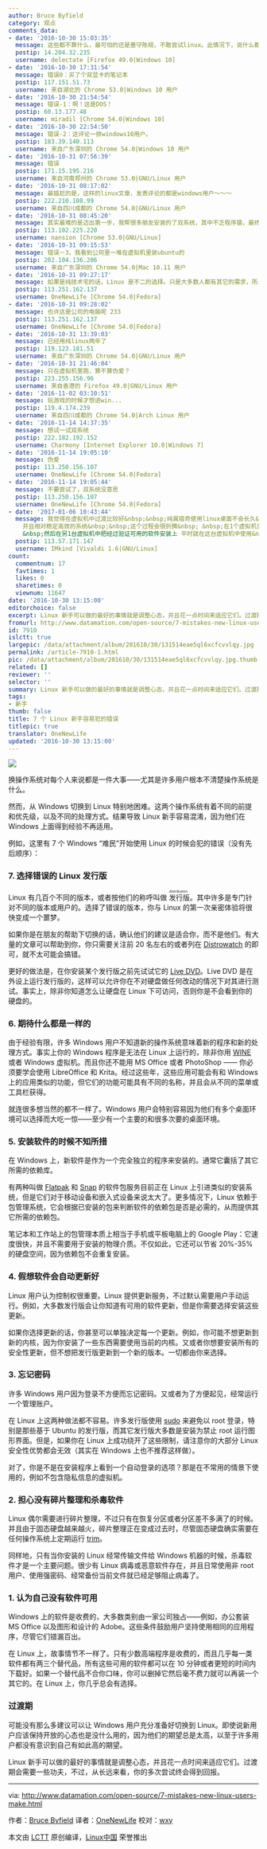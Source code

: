 ```yaml
---
author: Bruce Byfield
category: 观点
comments_data:
- date: '2016-10-30 15:03:35'
  message: 这些都不算什么，最可怕的还是墨守陈规，不敢尝试linux。此情况下，说什么都是0。
  postip: 14.204.32.235
  username: delectate [Firefox 49.0|Windows 10]
- date: '2016-10-30 17:31:54'
  message: 错误0：买了个双显卡的笔记本
  postip: 117.151.51.73
  username: 来自湖北的 Chrome 53.0|Windows 10 用户
- date: '2016-10-30 21:54:54'
  message: 错误-1：啊！这是DOS！
  postip: 60.13.177.48
  username: miradil [Chrome 54.0|Windows 10]
- date: '2016-10-30 22:54:50'
  message: 错误-2：这评论一排windows10用户。
  postip: 183.39.140.113
  username: 来自广东深圳的 Chrome 54.0|Windows 10 用户
- date: '2016-10-31 07:56:39'
  message: 错误
  postip: 171.15.195.216
  username: 来自河南郑州的 Chrome 53.0|GNU/Linux 用户
- date: '2016-10-31 08:17:02'
  message: 最尴尬的是，这样的linux文章，发表评论的都是windows用户～～～
  postip: 222.210.108.99
  username: 来自四川成都的 Chrome 54.0|GNU/Linux 用户
- date: '2016-10-31 08:45:20'
  message: 其实最难的是迈出第一步，我帮很多朋友安装的了双系统，其中不乏程序猿，最终的结果是10个能有一个坚持下来就不错，大多数的理由都是没有QQ，没有LOL，Linux成了摆设，Linux的优势大家都知道，但是我实在是很难说服他们继续使用，真是太尴尬了。。。
  postip: 113.102.225.220
  username: nansion [Chrome 53.0|GNU/Linux]
- date: '2016-10-31 09:15:53'
  message: 错误－3，我看到公司里一堆在虚拟机里装ubuntu的
  postip: 202.104.136.206
  username: 来自广东深圳的 Chrome 54.0|Mac 10.11 用户
- date: '2016-10-31 09:27:17'
  message: 如果是纯技术宅的话，Linux 是不二的选择。只是大多数人都有其它的需求，所以 Linux 可能不是很适合那些人。
  postip: 113.251.162.137
  username: OneNewLife [Chrome 54.0|Fedora]
- date: '2016-10-31 09:28:02'
  message: 也许这是公司的电脑呢 233
  postip: 113.251.162.137
  username: OneNewLife [Chrome 54.0|Fedora]
- date: '2016-10-31 13:39:03'
  message: 已经用纯linux两年了
  postip: 119.123.181.51
  username: 来自广东深圳的 Chrome 54.0|GNU/Linux 用户
- date: '2016-10-31 21:46:04'
  message: 只在虚拟机里跑，算不算伪爱？
  postip: 223.255.156.96
  username: 来自香港的 Firefox 49.0|GNU/Linux 用户
- date: '2016-11-02 03:10:51'
  message: 玩游戏的时候才想进win...
  postip: 119.4.174.239
  username: 来自四川成都的 Chrome 54.0|Arch Linux 用户
- date: '2016-11-14 14:37:35'
  message: 想试一试双系统
  postip: 222.182.192.152
  username: Charmony [Internet Explorer 10.0|Windows 7]
- date: '2016-11-14 19:05:10'
  message: 伪爱
  postip: 113.250.156.107
  username: OneNewLife [Chrome 54.0|Fedora]
- date: '2016-11-14 19:05:44'
  message: 不要尝试了，双系统没意思
  postip: 113.250.156.107
  username: OneNewLife [Chrome 54.0|Fedora]
- date: '2017-01-06 10:43:44'
  message: 我觉得在虚拟机中过渡比较好&nbsp;&nbsp;纯属猎奇使用linux桌面不会长久&nbsp;&nbsp;长期使用linux桌面肯定要打造一个满足日常或工作
    并且相对稳定高效的系统&nbsp;&nbsp;这个过程会很折腾&nbsp; &nbsp;在1个虚拟机尝试安装配置所需软件&nbsp;&nbsp;并做好文档记录&nbsp;
    &nbsp;然后在另1台虚拟机中把经过验证可用的软件安装上 平时就在这台虚拟机中使用&nbsp;&nbsp;除了必要的安全更新&nbsp;&nbsp;避免频繁升级系统&nbsp;&nbsp;这个想法源于git&nbsp;&nbsp;多个虚拟机好比feature、develop、release和master分支&nbsp;&nbsp;过程有些繁琐&nbsp;&nbsp;但是一个有效过渡到linux桌面的方法
  postip: 113.57.171.147
  username: IMkind [Vivaldi 1.6|GNU/Linux]
count:
  commentnum: 17
  favtimes: 1
  likes: 0
  sharetimes: 0
  viewnum: 11647
date: '2016-10-30 13:15:00'
editorchoice: false
excerpt: Linux 新手可以做的最好的事情就是调整心态，并且花一点时间来适应它们。过渡期会需要一些功夫，不过，从长远来看，你的多次尝试终会得到回报。
fromurl: http://www.datamation.com/open-source/7-mistakes-new-linux-users-make.html
id: 7910
islctt: true
largepic: /data/attachment/album/201610/30/131514eae5ql6xcfcvvlqy.jpg
permalink: /article-7910-1.html
pic: /data/attachment/album/201610/30/131514eae5ql6xcfcvvlqy.jpg.thumb.jpg
related: []
reviewer: ''
selector: ''
summary: Linux 新手可以做的最好的事情就是调整心态，并且花一点时间来适应它们。过渡期会需要一些功夫，不过，从长远来看，你的多次尝试终会得到回报。
tags:
- 新手
thumb: false
title: 7 个 Linux 新手容易犯的错误
titlepic: true
translator: OneNewLife
updated: '2016-10-30 13:15:00'
---
```


![](/data/attachment/album/201610/30/131514eae5ql6xcfcvvlqy.jpg)


换操作系统对每个人来说都是一件大事——尤其是许多用户根本不清楚操作系统是什么。


然而，从 Windows 切换到 Linux 特别地困难。这两个操作系统有着不同的前提和优先级，以及不同的处理方式。结果导致 Linux 新手容易混淆，因为他们在 Windows 上面得到经验不再适用。


例如，这里有 7 个 Windows “难民”开始使用 Linux 的时候会犯的错误（没有先后顺序）：


### 7. 选择错误的 Linux 发行版


Linux 有几百个不同的版本，或者按他们的称呼叫做<ruby> 发行版 <rp>  （ </rp> <rt>  distribution </rt> <rp>  ） </rp></ruby>。其中许多是专门针对不同的版本或用户的。选择了错误的版本，你与 Linux 的第一次亲密体验将很快变成一个噩梦。


如果你是在朋友的帮助下切换的话，确认他们的建议是适合你，而不是他们。有大量的文章可以帮助到你，你只需要关注前 20 名左右的或者列在 [Distrowatch](http://distrowatch.com/) 的即可，就不太可能会搞错。


更好的做法是，在你安装某个发行版之前先试试它的 [Live DVD](https://en.wikipedia.org/wiki/Live_CD)。Live DVD 是在外设上运行发行版的，这样可以允许你在不对硬盘做任何改动的情况下对其进行测试。事实上，除非你知道怎么让硬盘在 Linux 下可访问，否则你是不会看到你的硬盘的。


### 6. 期待什么都是一样的


由于经验有限，许多 Windows 用户不知道新的操作系统意味着新的程序和新的处理方式。事实上你的 Windows 程序是无法在 Linux 上运行的，除非你用 [WINE](https://en.wikipedia.org/wiki/Wine_%28software%29) 或者 Windows 虚拟机。而且你还不能用 MS Office 或者 PhotoShop —— 你必须要学会使用 LibreOffice 和 Krita。经过这些年，这些应用可能会有和 Windows 上的应用类似的功能，但它们的功能可能具有不同的名称，并且会从不同的菜单或工具栏获得。


就连很多想当然的都不一样了。Windows 用户会特别容易因为他们有多个桌面环境可以选择而大吃一惊——至少有一个主要的和很多次要的桌面环境。


### 5. 安装软件的时候不知所措


在 Windows 上，新软件是作为一个完全独立的程序来安装的。通常它囊括了其它所需的依赖库。


有两种叫做 [Flatpak](http://flatpak.org/) 和 [Snap](http://snapcraft.io/) 的软件包服务目前正在 Linux 上引进类似的安装系统，但是它们对于移动设备和嵌入式设备来说太大了。更多情况下，Linux 依赖于包管理系统，它会根据已安装的包来判断软件的依赖包是否是必需的，从而提供其它所需的依赖包。


笔记本和工作站上的包管理本质上相当于手机或平板电脑上的 Google Play：它速度很快，并且不需要用于安装的物理介质。不仅如此，它还可以节省 20%-35% 的硬盘空间，因为依赖包不会重复安装。


### 4. 假想软件会自动更新好


Linux 用户认为控制权很重要。Linux 提供更新服务，不过默认需要用户手动运行。例如，大多数发行版会让你知道有可用的软件更新，但是你需要选择安装这些更新。


如果你选择更新的话，你甚至可以单独决定每一个更新。例如，你可能不想更新到新的内核，因为你安装了一些东西需要使用当前的内核。又或者你想要安装所有的安全性更新，但不想把发行版更新到一个新的版本。一切都由你来选择。


### 3. 忘记密码


许多 Windows 用户因为登录不方便而忘记密码。又或者为了方便起见，经常运行一个管理账户。


在 Linux 上这两种做法都不容易。许多发行版使用 [sudo](https://en.wikipedia.org/wiki/Sudo) 来避免以 root 登录，特别是那些基于 Ubuntu 的发行版，而其它发行版大多数是安装为禁止 root 运行图形界面。但是，如果你在 Linux 上成功绕开了这些限制，请注意你的大部分 Linux 安全性优势都会无效（其实在 Windows 上也不推荐这样做）。


对了，你是不是在安装程序上看到一个自动登录的选项？那是在不常用的情景下使用的，例如不包含隐私信息的虚拟机。


### 2. 担心没有碎片整理和杀毒软件


Linux 偶尔需要进行碎片整理，不过只有在恢复分区或者分区差不多满了的时候。并且由于固态硬盘越来越火，碎片整理正在变成过去时，尽管固态硬盘确实需要在任何操作系统上定期运行 [trim](https://en.wikipedia.org/wiki/Trim_%28computing%29)。


同样地，只有当你安装的 Linux 经常传输文件给 Windows 机器的时候，杀毒软件才是一个主要问题。很少有 Linux 病毒或恶意软件存在，并且日常使用非 root 用户、使用强密码、经常备份当前文件就已经足够阻止病毒了。


### 1. 认为自己没有软件可用


Windows 上的软件是收费的，大多数类别由一家公司独占——例如，办公套装 MS Office 以及图形和设计的 Adobe。这些条件鼓励用户坚持使用相同的应用程序，尽管它们错漏百出。


在 Linux 上，故事情节不一样了。只有少数高端程序是收费的，而且几乎每一类软件都有两三个替代品，所有这些可用的软件都可以在 10 分钟或者更短的时间内下载好。如果一个替代品不合你口味，你可以删掉它然后毫不费力就可以再装一个其它的。在 Linux 上，你几乎总会有选择。


### 过渡期


可能没有那么多建议可以让 Windows 用户充分准备好切换到 Linux。即使说新用户应该保持开放的心态也是没什么用的，因为他们的期望总是太高，以至于许多用户都没有意识到自己有如此高的期望。


Linux 新手可以做的最好的事情就是调整心态，并且花一点时间来适应它们。过渡期会需要一些功夫，不过，从长远来看，你的多次尝试终会得到回报。




---


via: <http://www.datamation.com/open-source/7-mistakes-new-linux-users-make.html>


作者：[Bruce Byfield](http://www.datamation.com/author/Bruce-Byfield-6030.html) 译者：[OneNewLife](https://github.com/OneNewLife) 校对：[wxy](https://github.com/wxy)


本文由 [LCTT](https://github.com/LCTT/TranslateProject) 原创编译，[Linux中国](https://linux.cn/) 荣誉推出